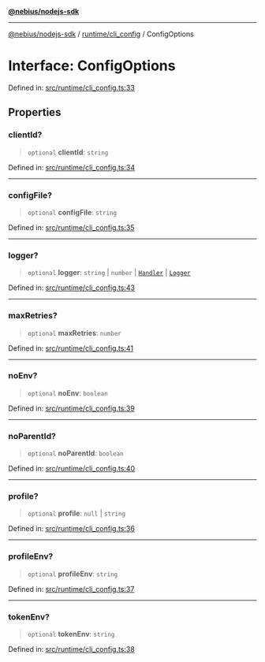 [**@nebius/nodejs-sdk**](../../../README.md)

***

[@nebius/nodejs-sdk](../../../README.md) / [runtime/cli\_config](../README.md) / ConfigOptions

# Interface: ConfigOptions

Defined in: [src/runtime/cli\_config.ts:33](https://github.com/nebius/nodejs-sdk/blob/a37d220b2851e3bf0d396cb03828d544f584df45/src/runtime/cli_config.ts#L33)

## Properties

### clientId?

> `optional` **clientId**: `string`

Defined in: [src/runtime/cli\_config.ts:34](https://github.com/nebius/nodejs-sdk/blob/a37d220b2851e3bf0d396cb03828d544f584df45/src/runtime/cli_config.ts#L34)

***

### configFile?

> `optional` **configFile**: `string`

Defined in: [src/runtime/cli\_config.ts:35](https://github.com/nebius/nodejs-sdk/blob/a37d220b2851e3bf0d396cb03828d544f584df45/src/runtime/cli_config.ts#L35)

***

### logger?

> `optional` **logger**: `string` \| `number` \| [`Handler`](../../util/logging/interfaces/Handler.md) \| [`Logger`](../../util/logging/classes/Logger.md)

Defined in: [src/runtime/cli\_config.ts:43](https://github.com/nebius/nodejs-sdk/blob/a37d220b2851e3bf0d396cb03828d544f584df45/src/runtime/cli_config.ts#L43)

***

### maxRetries?

> `optional` **maxRetries**: `number`

Defined in: [src/runtime/cli\_config.ts:41](https://github.com/nebius/nodejs-sdk/blob/a37d220b2851e3bf0d396cb03828d544f584df45/src/runtime/cli_config.ts#L41)

***

### noEnv?

> `optional` **noEnv**: `boolean`

Defined in: [src/runtime/cli\_config.ts:39](https://github.com/nebius/nodejs-sdk/blob/a37d220b2851e3bf0d396cb03828d544f584df45/src/runtime/cli_config.ts#L39)

***

### noParentId?

> `optional` **noParentId**: `boolean`

Defined in: [src/runtime/cli\_config.ts:40](https://github.com/nebius/nodejs-sdk/blob/a37d220b2851e3bf0d396cb03828d544f584df45/src/runtime/cli_config.ts#L40)

***

### profile?

> `optional` **profile**: `null` \| `string`

Defined in: [src/runtime/cli\_config.ts:36](https://github.com/nebius/nodejs-sdk/blob/a37d220b2851e3bf0d396cb03828d544f584df45/src/runtime/cli_config.ts#L36)

***

### profileEnv?

> `optional` **profileEnv**: `string`

Defined in: [src/runtime/cli\_config.ts:37](https://github.com/nebius/nodejs-sdk/blob/a37d220b2851e3bf0d396cb03828d544f584df45/src/runtime/cli_config.ts#L37)

***

### tokenEnv?

> `optional` **tokenEnv**: `string`

Defined in: [src/runtime/cli\_config.ts:38](https://github.com/nebius/nodejs-sdk/blob/a37d220b2851e3bf0d396cb03828d544f584df45/src/runtime/cli_config.ts#L38)
